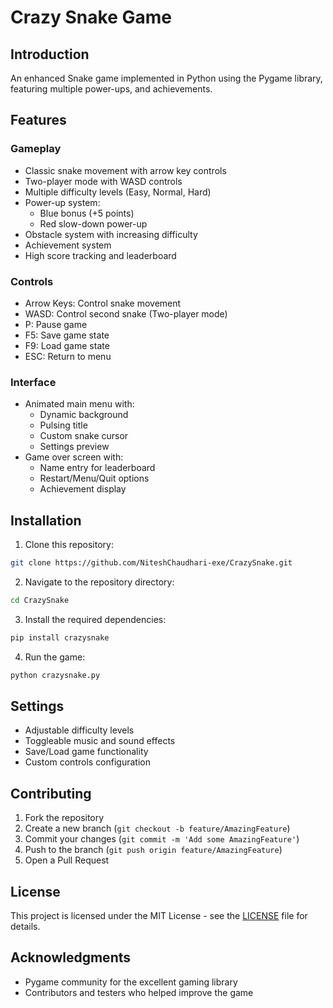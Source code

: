 # Crazy Snake Game

## Introduction
An enhanced Snake game implemented in Python using the Pygame library, featuring multiple power-ups, and achievements.

## Features
### Gameplay
- Classic snake movement with arrow key controls
- Two-player mode with WASD controls
- Multiple difficulty levels (Easy, Normal, Hard)
- Power-up system:
  - Blue bonus (+5 points)
  - Red slow-down power-up
- Obstacle system with increasing difficulty
- Achievement system
- High score tracking and leaderboard

### Controls
- Arrow Keys: Control snake movement
- WASD: Control second snake (Two-player mode)
- P: Pause game
- F5: Save game state
- F9: Load game state
- ESC: Return to menu

### Interface
- Animated main menu with:
  - Dynamic background
  - Pulsing title
  - Custom snake cursor
  - Settings preview
- Game over screen with:
  - Name entry for leaderboard
  - Restart/Menu/Quit options
  - Achievement display

## Installation
1. Clone this repository:
```bash
git clone https://github.com/NiteshChaudhari-exe/CrazySnake.git
```

2. Navigate to the repository directory:
```bash
cd CrazySnake
```

3. Install the required dependencies:
```bash
pip install crazysnake
```

4. Run the game:
```bash
python crazysnake.py
```

## Settings
- Adjustable difficulty levels
- Toggleable music and sound effects
- Save/Load game functionality
- Custom controls configuration

## Contributing
1. Fork the repository
2. Create a new branch (`git checkout -b feature/AmazingFeature`)
3. Commit your changes (`git commit -m 'Add some AmazingFeature'`)
4. Push to the branch (`git push origin feature/AmazingFeature`)
5. Open a Pull Request

## License
This project is licensed under the MIT License - see the [LICENSE](LICENSE) file for details.

## Acknowledgments
- Pygame community for the excellent gaming library
- Contributors and testers who helped improve the game
